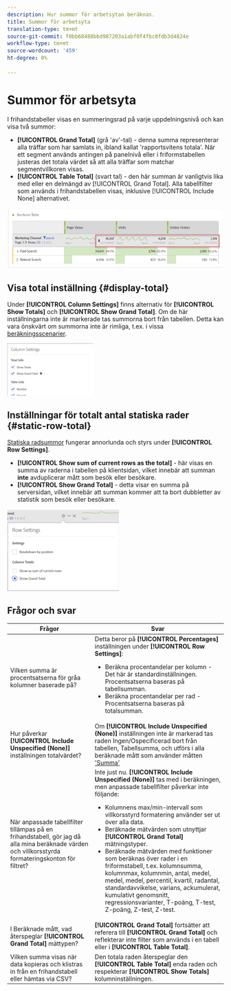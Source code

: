 ```yaml
---
description: Hur summor för arbetsytan beräknas.
title: Summor för arbetsyta
translation-type: tm+mt
source-git-commit: f0bb68488bbd987203a1abf0f4fbc0fdb3d4824e
workflow-type: tm+mt
source-wordcount: '459'
ht-degree: 0%

---
```



# Summor för arbetsyta

I frihandstabeller visas en summeringsrad på varje uppdelningsnivå och kan visa två summor:

* **[!UICONTROL Grand Total]** (grå &#39;av&#39;-tal) - denna summa representerar alla träffar som har samlats in, ibland kallat &#39;rapportsvitens totala&#39;. När ett segment används antingen på panelnivå eller i friformstabellen justeras det totala värdet så att alla träffar som matchar segmentvillkoren visas.
* **[!UICONTROL Table Total]** (svart tal) - den här summan är vanligtvis lika med eller en delmängd av [!UICONTROL Grand Total]. Alla tabellfilter som används i frihandstabellen visas, inklusive [!UICONTROL Include None] alternativet.

![](assets/total-row.png)

## Visa total inställning {#display-total}

Under **[!UICONTROL Column Settings]** finns alternativ för **[!UICONTROL Show Totals]** och **[!UICONTROL Show Grand Total]**. Om de här inställningarna inte är markerade tas summorna bort från tabellen. Detta kan vara önskvärt om summorna inte är rimliga, t.ex. i vissa [beräkningsscenarier](https://docs.adobe.com/content/help/en/analytics/components/calculated-metrics/calcmetrics-reference/cm-totals.html).

![](assets/column-settings-total.png)

## Inställningar för totalt antal statiska rader {#static-row-total}

[Statiska radsummor](https://docs.adobe.com/content/help/en/analytics/analyze/analysis-workspace/build-workspace-project/column-row-settings/manual-vs-dynamic-rows.html) fungerar annorlunda och styrs under **[!UICONTROL Row Settings]**.

* **[!UICONTROL Show sum of current rows as the total]** - här visas en summa av raderna i tabellen på klientsidan, vilket innebär att summan **inte** avduplicerar mått som besök eller besökare.
* **[!UICONTROL Show Grand Total]** - detta visar en summa på serversidan, vilket innebär att summan kommer att ta bort dubbletter av statistik som besök eller besökare.

![](assets/static-rows.png)

## Frågor och svar

| Frågor | Svar |
|---|---|
| Vilken summa är procentsatserna för gråa kolumner baserade på? | Detta beror på **[!UICONTROL Percentages]** inställningen under **[!UICONTROL Row Settings]**:<ul><li>Beräkna procentandelar per kolumn - Det här är standardinställningen. Procentsatserna baseras på tabellsumman.</li><li>Beräkna procentandelar per rad - Procentsatserna baseras på totalsumman.</li></ul> |
| Hur påverkar **[!UICONTROL Include Unspecified (None)]** inställningen totalvärdet? | Om **[!UICONTROL Include Unspecified (None)]** inställningen inte är markerad tas raden Ingen/Ospecificerad bort från tabellen, Tabellsumma, och utförs i alla beräknade mått som använder måtten [&#39;Summa&#39;](https://docs.adobe.com/content/help/en/analytics/components/calculated-metrics/calcmetric-workflow/m-metric-type-alloc.html) |
| När anpassade tabellfilter tillämpas på en frihandstabell, gör jag då alla mina beräknade värden och villkorsstyrda formateringskonton för filtret? | Inte just nu. **[!UICONTROL Include Unspecified (None)]** tas med i beräkningen, men anpassade tabellfilter påverkar inte följande:<ul><li>Kolumnens max/min-intervall som villkorsstyrd formatering använder ser ut över alla data.</li><li>Beräknade mätvärden som utnyttjar **[!UICONTROL Grand Total]** mätningstyper.</li><li>Beräknade mätvärden med funktioner som beräknas över rader i en friformstabell, t.ex. kolumnsumma, kolumnmax, kolumnmin, antal, medel, medel, medel, percentil, kvartil, radantal, standardavvikelse, varians, ackumulerat, kumulativt genomsnitt, regressionsvarianter, T-poäng, T-test, Z-poäng, Z-test, Z-test.</li></ul> |
| I Beräknade mått, vad återspeglar **[!UICONTROL Grand Total]** mättypen? | **[!UICONTROL Grand Total]** fortsätter att referera till **[!UICONTROL Grand Total]** och reflekterar inte filter som används i en tabell eller i **[!UICONTROL Table Total]**. |
| Vilken summa visas när data kopieras och klistras in från en frihandstabell eller hämtas via CSV? | Den totala raden återspeglar den **[!UICONTROL Table Total]** enda raden och respekterar **[!UICONTROL Show Totals]** kolumninställningen. |

